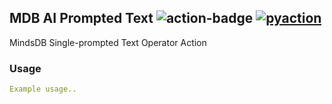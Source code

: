 ## MDB AI Prompted Text <img alt="action-badge" src="https://img.shields.io/badge/MDB AI Prompted Text-white?logo=github-actions&label=GitHub%20Action&labelColor=white&color=0064D7"> <a href="https://github.com/lnxpy/pyaction"><img alt="pyaction" src="https://img.shields.io/badge/PyAction-white?label=Made%20with&labelColor=white&color=0064D7"></a>

MindsDB Single-prompted Text Operator Action

### Usage
```yml
Example usage..
```

